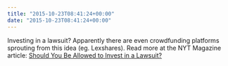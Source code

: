 ```yaml
---
title: "2015-10-23T08:41:24+00:00"
date: "2015-10-23T08:41:24+00:00"
---
```


Investing in a lawsuit? Apparently there are even crowdfunding platforms sprouting from this idea (eg. Lexshares). Read more at the NYT Magazine article: [Should You Be Allowed to Invest in a Lawsuit?](https://www.nytimes.com/2015/10/25/magazine/should-you-be-allowed-to-invest-in-a-lawsuit.html)
